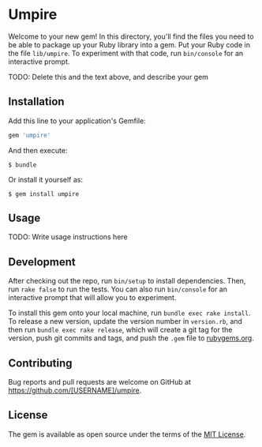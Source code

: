 # Umpire

Welcome to your new gem! In this directory, you'll find the files you need to be able to package up your Ruby library into a gem. Put your Ruby code in the file `lib/umpire`. To experiment with that code, run `bin/console` for an interactive prompt.

TODO: Delete this and the text above, and describe your gem

## Installation

Add this line to your application's Gemfile:

```ruby
gem 'umpire'
```

And then execute:

    $ bundle

Or install it yourself as:

    $ gem install umpire

## Usage

TODO: Write usage instructions here

## Development

After checking out the repo, run `bin/setup` to install dependencies. Then, run `rake false` to run the tests. You can also run `bin/console` for an interactive prompt that will allow you to experiment.

To install this gem onto your local machine, run `bundle exec rake install`. To release a new version, update the version number in `version.rb`, and then run `bundle exec rake release`, which will create a git tag for the version, push git commits and tags, and push the `.gem` file to [rubygems.org](https://rubygems.org).

## Contributing

Bug reports and pull requests are welcome on GitHub at https://github.com/[USERNAME]/umpire.


## License

The gem is available as open source under the terms of the [MIT License](http://opensource.org/licenses/MIT).

